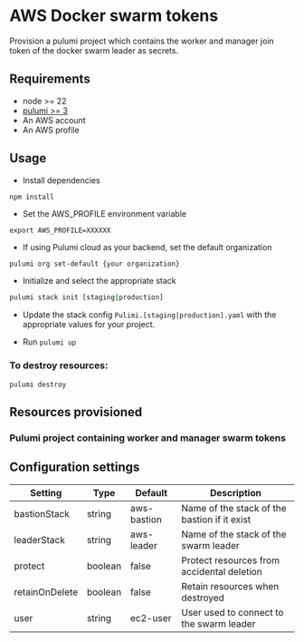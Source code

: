 # AWS Docker swarm tokens

Provision a pulumi project which contains the worker and manager join token of the docker swarm leader as secrets.  

## Requirements

* node >= 22
* [pulumi >= 3](https://www.pulumi.com/docs/install/)
* An AWS account
* An AWS profile

## Usage

* Install dependencies 

```
npm install
```

* Set the AWS_PROFILE environment variable

```
export AWS_PROFILE=XXXXXX
```

* If using Pulumi cloud as your backend, set the default organization 

```bash
pulumi org set-default {your organization}
```

* Initialize and select the appropriate stack

```bash
pulumi stack init [staging|production]
```

* Update the stack config `Pulimi.[staging|production].yaml` with the appropriate values for your project.

* Run `pulumi up`

### To destroy resources:

```
pulumi destroy
```

## Resources provisioned

### Pulumi project containing worker and manager swarm tokens

## Configuration settings

| Setting | Type | Default | Description |
|---------|------|---------|-------------|
| bastionStack | string | aws-bastion | Name of the stack of the bastion if it exist |
| leaderStack | string | aws-leader | Name of the stack of the swarm leader |
| protect | boolean | false | Protect resources from accidental deletion |
| retainOnDelete | boolean | false | Retain resources when destroyed |
| user | string | ec2-user | User used to connect to the swarm leader |

